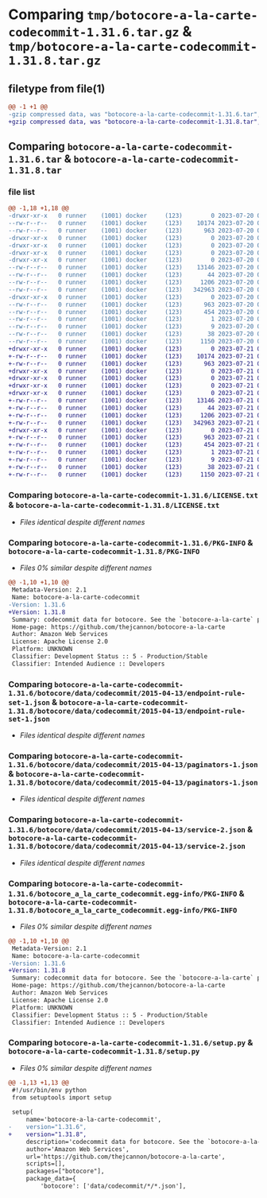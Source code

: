 # Comparing `tmp/botocore-a-la-carte-codecommit-1.31.6.tar.gz` & `tmp/botocore-a-la-carte-codecommit-1.31.8.tar.gz`

## filetype from file(1)

```diff
@@ -1 +1 @@
-gzip compressed data, was "botocore-a-la-carte-codecommit-1.31.6.tar", last modified: Thu Jul 20 01:20:06 2023, max compression
+gzip compressed data, was "botocore-a-la-carte-codecommit-1.31.8.tar", last modified: Fri Jul 21 01:21:14 2023, max compression
```

## Comparing `botocore-a-la-carte-codecommit-1.31.6.tar` & `botocore-a-la-carte-codecommit-1.31.8.tar`

### file list

```diff
@@ -1,18 +1,18 @@
-drwxr-xr-x   0 runner    (1001) docker     (123)        0 2023-07-20 01:20:06.418569 botocore-a-la-carte-codecommit-1.31.6/
--rw-r--r--   0 runner    (1001) docker     (123)    10174 2023-07-20 01:20:06.000000 botocore-a-la-carte-codecommit-1.31.6/LICENSE.txt
--rw-r--r--   0 runner    (1001) docker     (123)      963 2023-07-20 01:20:06.418569 botocore-a-la-carte-codecommit-1.31.6/PKG-INFO
-drwxr-xr-x   0 runner    (1001) docker     (123)        0 2023-07-20 01:20:06.418569 botocore-a-la-carte-codecommit-1.31.6/botocore/
-drwxr-xr-x   0 runner    (1001) docker     (123)        0 2023-07-20 01:20:06.418569 botocore-a-la-carte-codecommit-1.31.6/botocore/data/
-drwxr-xr-x   0 runner    (1001) docker     (123)        0 2023-07-20 01:20:06.418569 botocore-a-la-carte-codecommit-1.31.6/botocore/data/codecommit/
-drwxr-xr-x   0 runner    (1001) docker     (123)        0 2023-07-20 01:20:06.418569 botocore-a-la-carte-codecommit-1.31.6/botocore/data/codecommit/2015-04-13/
--rw-r--r--   0 runner    (1001) docker     (123)    13146 2023-07-20 01:19:55.000000 botocore-a-la-carte-codecommit-1.31.6/botocore/data/codecommit/2015-04-13/endpoint-rule-set-1.json
--rw-r--r--   0 runner    (1001) docker     (123)       44 2023-07-20 01:19:55.000000 botocore-a-la-carte-codecommit-1.31.6/botocore/data/codecommit/2015-04-13/examples-1.json
--rw-r--r--   0 runner    (1001) docker     (123)     1206 2023-07-20 01:19:55.000000 botocore-a-la-carte-codecommit-1.31.6/botocore/data/codecommit/2015-04-13/paginators-1.json
--rw-r--r--   0 runner    (1001) docker     (123)   342963 2023-07-20 01:19:55.000000 botocore-a-la-carte-codecommit-1.31.6/botocore/data/codecommit/2015-04-13/service-2.json
-drwxr-xr-x   0 runner    (1001) docker     (123)        0 2023-07-20 01:20:06.418569 botocore-a-la-carte-codecommit-1.31.6/botocore_a_la_carte_codecommit.egg-info/
--rw-r--r--   0 runner    (1001) docker     (123)      963 2023-07-20 01:20:06.000000 botocore-a-la-carte-codecommit-1.31.6/botocore_a_la_carte_codecommit.egg-info/PKG-INFO
--rw-r--r--   0 runner    (1001) docker     (123)      454 2023-07-20 01:20:06.000000 botocore-a-la-carte-codecommit-1.31.6/botocore_a_la_carte_codecommit.egg-info/SOURCES.txt
--rw-r--r--   0 runner    (1001) docker     (123)        1 2023-07-20 01:20:06.000000 botocore-a-la-carte-codecommit-1.31.6/botocore_a_la_carte_codecommit.egg-info/dependency_links.txt
--rw-r--r--   0 runner    (1001) docker     (123)        9 2023-07-20 01:20:06.000000 botocore-a-la-carte-codecommit-1.31.6/botocore_a_la_carte_codecommit.egg-info/top_level.txt
--rw-r--r--   0 runner    (1001) docker     (123)       38 2023-07-20 01:20:06.418569 botocore-a-la-carte-codecommit-1.31.6/setup.cfg
--rw-r--r--   0 runner    (1001) docker     (123)     1150 2023-07-20 01:20:06.000000 botocore-a-la-carte-codecommit-1.31.6/setup.py
+drwxr-xr-x   0 runner    (1001) docker     (123)        0 2023-07-21 01:21:14.874804 botocore-a-la-carte-codecommit-1.31.8/
+-rw-r--r--   0 runner    (1001) docker     (123)    10174 2023-07-21 01:21:14.000000 botocore-a-la-carte-codecommit-1.31.8/LICENSE.txt
+-rw-r--r--   0 runner    (1001) docker     (123)      963 2023-07-21 01:21:14.874804 botocore-a-la-carte-codecommit-1.31.8/PKG-INFO
+drwxr-xr-x   0 runner    (1001) docker     (123)        0 2023-07-21 01:21:14.874804 botocore-a-la-carte-codecommit-1.31.8/botocore/
+drwxr-xr-x   0 runner    (1001) docker     (123)        0 2023-07-21 01:21:14.874804 botocore-a-la-carte-codecommit-1.31.8/botocore/data/
+drwxr-xr-x   0 runner    (1001) docker     (123)        0 2023-07-21 01:21:14.874804 botocore-a-la-carte-codecommit-1.31.8/botocore/data/codecommit/
+drwxr-xr-x   0 runner    (1001) docker     (123)        0 2023-07-21 01:21:14.874804 botocore-a-la-carte-codecommit-1.31.8/botocore/data/codecommit/2015-04-13/
+-rw-r--r--   0 runner    (1001) docker     (123)    13146 2023-07-21 01:21:06.000000 botocore-a-la-carte-codecommit-1.31.8/botocore/data/codecommit/2015-04-13/endpoint-rule-set-1.json
+-rw-r--r--   0 runner    (1001) docker     (123)       44 2023-07-21 01:21:06.000000 botocore-a-la-carte-codecommit-1.31.8/botocore/data/codecommit/2015-04-13/examples-1.json
+-rw-r--r--   0 runner    (1001) docker     (123)     1206 2023-07-21 01:21:06.000000 botocore-a-la-carte-codecommit-1.31.8/botocore/data/codecommit/2015-04-13/paginators-1.json
+-rw-r--r--   0 runner    (1001) docker     (123)   342963 2023-07-21 01:21:06.000000 botocore-a-la-carte-codecommit-1.31.8/botocore/data/codecommit/2015-04-13/service-2.json
+drwxr-xr-x   0 runner    (1001) docker     (123)        0 2023-07-21 01:21:14.874804 botocore-a-la-carte-codecommit-1.31.8/botocore_a_la_carte_codecommit.egg-info/
+-rw-r--r--   0 runner    (1001) docker     (123)      963 2023-07-21 01:21:14.000000 botocore-a-la-carte-codecommit-1.31.8/botocore_a_la_carte_codecommit.egg-info/PKG-INFO
+-rw-r--r--   0 runner    (1001) docker     (123)      454 2023-07-21 01:21:14.000000 botocore-a-la-carte-codecommit-1.31.8/botocore_a_la_carte_codecommit.egg-info/SOURCES.txt
+-rw-r--r--   0 runner    (1001) docker     (123)        1 2023-07-21 01:21:14.000000 botocore-a-la-carte-codecommit-1.31.8/botocore_a_la_carte_codecommit.egg-info/dependency_links.txt
+-rw-r--r--   0 runner    (1001) docker     (123)        9 2023-07-21 01:21:14.000000 botocore-a-la-carte-codecommit-1.31.8/botocore_a_la_carte_codecommit.egg-info/top_level.txt
+-rw-r--r--   0 runner    (1001) docker     (123)       38 2023-07-21 01:21:14.874804 botocore-a-la-carte-codecommit-1.31.8/setup.cfg
+-rw-r--r--   0 runner    (1001) docker     (123)     1150 2023-07-21 01:21:14.000000 botocore-a-la-carte-codecommit-1.31.8/setup.py
```

### Comparing `botocore-a-la-carte-codecommit-1.31.6/LICENSE.txt` & `botocore-a-la-carte-codecommit-1.31.8/LICENSE.txt`

 * *Files identical despite different names*

### Comparing `botocore-a-la-carte-codecommit-1.31.6/PKG-INFO` & `botocore-a-la-carte-codecommit-1.31.8/PKG-INFO`

 * *Files 0% similar despite different names*

```diff
@@ -1,10 +1,10 @@
 Metadata-Version: 2.1
 Name: botocore-a-la-carte-codecommit
-Version: 1.31.6
+Version: 1.31.8
 Summary: codecommit data for botocore. See the `botocore-a-la-carte` package for more info.
 Home-page: https://github.com/thejcannon/botocore-a-la-carte
 Author: Amazon Web Services
 License: Apache License 2.0
 Platform: UNKNOWN
 Classifier: Development Status :: 5 - Production/Stable
 Classifier: Intended Audience :: Developers
```

### Comparing `botocore-a-la-carte-codecommit-1.31.6/botocore/data/codecommit/2015-04-13/endpoint-rule-set-1.json` & `botocore-a-la-carte-codecommit-1.31.8/botocore/data/codecommit/2015-04-13/endpoint-rule-set-1.json`

 * *Files identical despite different names*

### Comparing `botocore-a-la-carte-codecommit-1.31.6/botocore/data/codecommit/2015-04-13/paginators-1.json` & `botocore-a-la-carte-codecommit-1.31.8/botocore/data/codecommit/2015-04-13/paginators-1.json`

 * *Files identical despite different names*

### Comparing `botocore-a-la-carte-codecommit-1.31.6/botocore/data/codecommit/2015-04-13/service-2.json` & `botocore-a-la-carte-codecommit-1.31.8/botocore/data/codecommit/2015-04-13/service-2.json`

 * *Files identical despite different names*

### Comparing `botocore-a-la-carte-codecommit-1.31.6/botocore_a_la_carte_codecommit.egg-info/PKG-INFO` & `botocore-a-la-carte-codecommit-1.31.8/botocore_a_la_carte_codecommit.egg-info/PKG-INFO`

 * *Files 0% similar despite different names*

```diff
@@ -1,10 +1,10 @@
 Metadata-Version: 2.1
 Name: botocore-a-la-carte-codecommit
-Version: 1.31.6
+Version: 1.31.8
 Summary: codecommit data for botocore. See the `botocore-a-la-carte` package for more info.
 Home-page: https://github.com/thejcannon/botocore-a-la-carte
 Author: Amazon Web Services
 License: Apache License 2.0
 Platform: UNKNOWN
 Classifier: Development Status :: 5 - Production/Stable
 Classifier: Intended Audience :: Developers
```

### Comparing `botocore-a-la-carte-codecommit-1.31.6/setup.py` & `botocore-a-la-carte-codecommit-1.31.8/setup.py`

 * *Files 0% similar despite different names*

```diff
@@ -1,13 +1,13 @@
 #!/usr/bin/env python
 from setuptools import setup
 
 setup(
     name='botocore-a-la-carte-codecommit',
-    version="1.31.6",
+    version="1.31.8",
     description='codecommit data for botocore. See the `botocore-a-la-carte` package for more info.',
     author='Amazon Web Services',
     url='https://github.com/thejcannon/botocore-a-la-carte',
     scripts=[],
     packages=["botocore"],
     package_data={
         'botocore': ['data/codecommit/*/*.json'],
```

